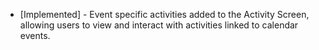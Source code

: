 - [Implemented] - Event specific activities added to the Activity Screen, allowing users to view and interact with activities linked to calendar events.